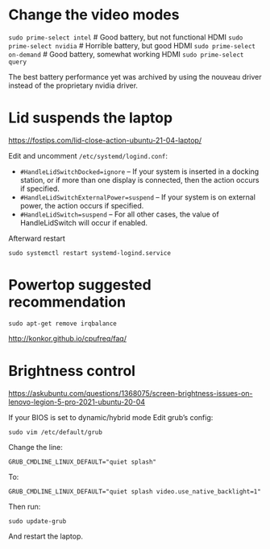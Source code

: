 # Change the video modes 
`sudo prime-select intel`  # Good battery, but not functional HDMI
`sudo prime-select nvidia`  # Horrible battery, but good HDMI
`sudo prime-select on-demand`  # Good battery, somewhat working HDMI
`sudo prime-select query`

The best battery performance yet was archived by using the nouveau driver instead of the proprietary nvidia driver.


# Lid suspends the laptop


https://fostips.com/lid-close-action-ubuntu-21-04-laptop/

Edit and uncomment `/etc/systemd/logind.conf`:

* `#HandleLidSwitchDocked=ignore` – If your system is inserted in a docking station, or if more than one display is
connected, then the action occurs if specified.
* `#HandleLidSwitchExternalPower=suspend` – If your system is on external power, the action occurs if specified.
* `#HandleLidSwitch=suspend` – For all other cases, the value of HandleLidSwitch will occur if enabled.

Afterward restart
```
sudo systemctl restart systemd-logind.service
```

# Powertop suggested recommendation
```
sudo apt-get remove irqbalance
```
http://konkor.github.io/cpufreq/faq/

# Brightness control
https://askubuntu.com/questions/1368075/screen-brightness-issues-on-lenovo-legion-5-pro-2021-ubuntu-20-04

If your BIOS is set to dynamic/hybrid mode
Edit grub’s config:
```
sudo vim /etc/default/grub
```

Change the line:
```
GRUB_CMDLINE_LINUX_DEFAULT="quiet splash"
```
To:
```
GRUB_CMDLINE_LINUX_DEFAULT="quiet splash video.use_native_backlight=1"
```
Then run:
```
sudo update-grub
```
And restart the laptop.
